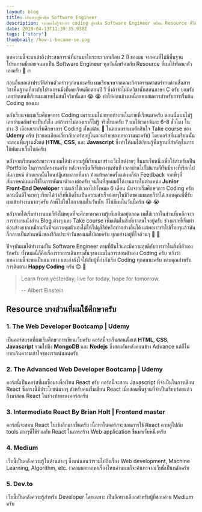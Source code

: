 ```yaml
---
layout: blog
title: เส้นทางสู่อาชีพ Software Engineer
description: จากคนไม่รู้จักการ coding สู่อาชีพ Software Engineer พร้อม Resource ที่ใช้ศึกษา
date: 2019-04-13T11:39:35.930Z
tags: ["story"]
thumbnail: /how-i-became-se.png
---
```


บทความนี้จะมาเล่าถึงประสบการณ์ที่ผ่านมาในระยะเวลาเกือบ 2 ปี ของผม จากคนที่ไม่มีพื้นฐานโปรแกรมมิ่งเลยจนมาเป็น Software Engineer ทุกวันนี้พร้อมกับ Resource ที่ผมใช้พัฒนาตัวเองครับ :construction_worker: :fire:

ก่อนอื่นขอเล่าประวัติส่วนตัวคร่าวๆก่อนนะครับ ผมเรียนจบจากคณะวิศวกรรมศาสตร์ทางด้านสื่อสาร วิชาพื้นฐานเกี่ยวกับโปรแกรมมิ่งที่เคยเรียนคือตอนปี 1 ซึ่งถ้าจำไม่ผิดวิชานั้นสอนภาษา C ครับ ยอมรับเลยว่าตอนที่เรียนผมแทบไม่สนใจวิชานี้เลย :sob: :sob: ทำให้ค่อนข้างเหนื่อยพอสมควรสำหรับการเริ่มต้น Coding ของผม

หลังเรียนจบผมเริ่มศึกษาการ Coding เพราะผมไม่อยากทำงานในสายที่เรียนมาครับ ตอนนั้นผมไม่รู้เลยว่าผลลัพธ์จะเป็นยังไง แต่ถ้าเราไม่ลองเราก็ไม่รู้ จริงไหมครับ ? ผมใช้เวลาวันละ 6-8 ชั่วโมง ในช่วง 3 เดือนแรกเริ่มศึกษาการ Coding ตั้งแต่ต้น :triumph: ในตอนแรกผมตัดสินใจ Take course ของ **Udemy** ครับ (รายละเอียดเกี่ยวกับคอร์สอยู่ในตอนท้ายของบทความนะครับ) โดยคอร์สที่ผมเรียนนั้นจะสอนพื้นฐานตั้งแต่ **HTML**, **CSS**, และ **Javascript** ซึ่งทำให้ผมได้เรียนรู้พื้นฐานที่สำคัญในการใช้พัฒนาเว็บไซต์ครับ

หลังจากเรียนคอร์สแรกจบ ผมได้นำความรู้ที่เรียนมาสร้างเว็บไซต์ง่ายๆ ขึ้นมาเว็บหนึ่งเพื่อใช้สำหรับเป็น Portfolio ในการสมัครงานครับ หลังจากนั้นก็เริ่มหางานทันที เวลาผ่านไปไม่นานก็เริ่มมีบางที่เรียกไปสัมภาษณ์ ช่วงแรกนั้นโดนปฏิเสธหลายที่มาก ท้อแท้หลายครั้งแต่ผมก็นำ Feedback จากพี่ๆที่สัมภาษณ์ผมมาใช้ในการพัฒนาตัวเองต่อครับ จนในที่สุดผมก็ได้งานแรกในตำแหน่ง **Junior Front-End Developer** รวมแล้วใช้เวลาไปทั้งหมด 6 เดือน นับจากเริ่มศึกษาการ Coding ครับ ตอนนั้นดีใจมากๆ เรียกได้ว่าสิ่งที่เกิดขึ้นเป็นความสำเร็จย่อยๆในชีวิตของผมเลยก็ว่าได้ ขอบคุณพี่ที่รับผมเข้าทำงานมากๆครับ ถ้าพี่ไม่ให้โอกาสผมในวันนั้น ก็ไม่มีผมในวันนี้ครับ :sob: :sob:

หลังจากได้เริ่มทำงานผมก็ยังไม่หยุดที่จะศึกษาหาความรู้เพิ่มเติมอยู่ตลอด ผมใช้เวลาในส่วนที่เหลือจากการทำงานนั่งอ่าน Blog ต่างๆ และ Take course เพิ่มเติมในสิ่งที่เราสนใจอยู่ครับ ช่วงแรกที่เริ่มทำค่อนข้างยากเหมือนกันที่จะควบคุมตัวเองไม่ให้ไปดูซีรีย์หรือทำอย่างอื่นได้ แต่พอเราทำไปเรื่อยๆแล้วมันก็กลายเป็นส่วนหนึ่งของชีวิตประจำวันของผมไปเลยครับ ทุกอย่างอยู่ที่ใจล้วนๆ :triumph: :triumph:

ปัจจุบันผมได้ทำงานเป็น Software Engineer ตามที่ฝันไว้และมีความสุขดีกับการทำในสิ่งที่ตัวเองรักครับ ทั้งหมดนี้ก็คือเรื่องราวการเดินทางสั้นๆของผมในการสอนตัวเอง Coding ครับ
หวังว่าบทความนี้จะพอเป็นแนวทาง และกำลังใจให้กับผู้ที่กำลังเริ่ม Coding ทุกคนนะครับ ขอบคุณสำหรับการติดตาม **Happy Coding** ครับ :blush: :pray:

> Learn from yesterday, live for today, hope for tomorrow.
>
> -- Albert Einstein

## Resource บางส่วนที่ผมใช้ศึกษาครับ

### 1. The Web Developer Bootcamp | Udemy

เป็นคอร์สแรกที่ผมเริ่มศึกษาการเขียนเว็บครับ คอร์สนี้จะเริ่มสอนตั้งแต่ **HTML**, **CSS**, **Javascript** รวมไปถึง **MongoDB** และ **Nodejs** ซึ่งสองอันหลังค่อนข้าง Advance แต่ก็ไม่ยากเกินความเข้าใจของเราแน่นอนครับ

### 2. The Advanced Web Developer Bootcamp | Udemy

คอร์สนี้เป็นคอร์สที่ผมซื้อมาเพื่อเรียน React ครับ คอร์สนี้จะสอน Javascript ที่จำเป็นในการเขียน React ซึ่งตรงนี้มีประโยชน์มากๆ สำหรับคนเริ่มเขียน React เมื่อสอนพื้นฐานที่จำเป็นเรียบร้อยแล้วถึงมาสอน React ในช่วงท้ายของคอร์สครับ

### 3. Intermediate React By Brian Holt | Frontend master

คอร์สนี้จะสอน React ในเชิงลึกมากขึ้นครับ เนื้อหาในคอร์สจะสอนการใช้ React ควบคู่ไปกับ tools ต่างๆที่ใช้ร่วมกับ React ในการสร้าง Web application ขึ้นมาเว็บหนึ่งครับ

### 4. Medium

เว็บนี้เป็นคลังความรู้ในด้านต่างๆ ซึ่งแน่นอนว่ารวมไปถึงเรื่อง Web development, Machine Learning, Algorithm, etc. เวลาผมอยากหาเรื่องไหนอ่านผมก็จะค้นหาจากเว็บนี้เป็นหลักครับ

### 5. Dev.to

เว็บนี้เป็นคลังความรู้สำหรับ Developer โดยเฉพาะ เป็นอีกทางเลือกสำหรับผู้ที่ชอบอ่าน Medium ครับ
